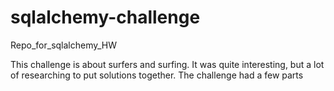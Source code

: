 # sqlalchemy-challenge
Repo_for_sqlalchemy_HW

This challenge is about surfers and surfing. It was quite interesting, but a lot of researching to put solutions together. The challenge had a few parts
